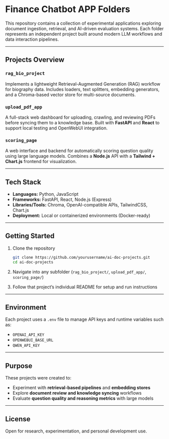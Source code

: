 # Finance Chatbot APP Folders

This repository contains a collection of experimental applications exploring document ingestion, retrieval, and AI-driven evaluation systems.
Each folder represents an independent project built around modern LLM workflows and data interaction pipelines.

---

## Projects Overview

### `rag_bio_project`

Implements a lightweight Retrieval-Augmented Generation (RAG) workflow for biography data.
Includes loaders, text splitters, embedding generators, and a Chroma-based vector store for multi-source documents.

### `upload_pdf_app`

A full-stack web dashboard for uploading, crawling, and reviewing PDFs before syncing them to a knowledge base.
Built with **FastAPI** and **React** to support local testing and OpenWebUI integration.

### `scoring_page`

A web interface and backend for automatically scoring question quality using large language models.
Combines a **Node.js** API with a **Tailwind + Chart.js** frontend for visualization.

---

## Tech Stack

* **Languages:** Python, JavaScript
* **Frameworks:** FastAPI, React, Node.js (Express)
* **Libraries/Tools:** Chroma, OpenAI-compatible APIs, TailwindCSS, Chart.js
* **Deployment:** Local or containerized environments (Docker-ready)

---

## Getting Started

1. Clone the repository

   ```bash
   git clone https://github.com/yourusername/ai-doc-projects.git
   cd ai-doc-projects
   ```
2. Navigate into any subfolder (`rag_bio_project/`, `upload_pdf_app/`, `scoring_page/`)
3. Follow that project’s individual README for setup and run instructions

---

## Environment

Each project uses a `.env` file to manage API keys and runtime variables such as:

* `OPENAI_API_KEY`
* `OPENWEBUI_BASE_URL`
* `QWEN_API_KEY`

---

## Purpose

These projects were created to:

* Experiment with **retrieval-based pipelines** and **embedding stores**
* Explore **document review and knowledge syncing** workflows
* Evaluate **question quality and reasoning metrics** with large models

---

## License

Open for research, experimentation, and personal development use.
